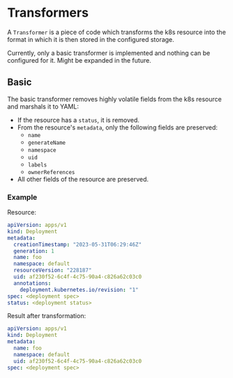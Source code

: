 # Transformers

A `Transformer` is a piece of code which transforms the k8s resource into the format in which it is then stored in the configured storage.

Currently, only a basic transformer is implemented and nothing can be configured for it. Might be expanded in the future.


## Basic

The basic transformer removes highly volatile fields from the k8s resource and marshals it to YAML:
- If the resource has a `status`, it is removed.
- From the resource's `metadata`, only the following fields are preserved:
  - `name`
  - `generateName`
  - `namespace`
  - `uid`
  - `labels`
  - `ownerReferences`
- All other fields of the resource are preserved.


### Example

Resource:
```yaml
apiVersion: apps/v1
kind: Deployment
metadata:
  creationTimestamp: "2023-05-31T06:29:46Z"
  generation: 1
  name: foo
  namespace: default
  resourceVersion: "228187"
  uid: af230f52-6c4f-4c75-90a4-c826a62c03c0
  annotations:
    deployment.kubernetes.io/revision: "1"
spec: <deployment spec>
status: <deployment status>
```

Result after transformation:
```yaml
apiVersion: apps/v1
kind: Deployment
metadata:
  name: foo
  namespace: default
  uid: af230f52-6c4f-4c75-90a4-c826a62c03c0
spec: <deployment spec>
```

